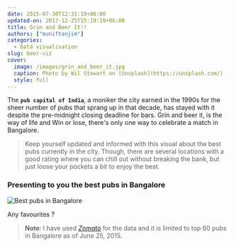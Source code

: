 ```yaml
---
date: 2015-07-30T12:31:19+06:00
updated-on: 2017-12-25T15:19:19+06:00
title: Grin and Beer It!!
authors: ["muniftanjim"]
categories:
  - Data visualisation
slug: beer-viz
cover:
  image: /images/grin_and_beer_it.jpg
  caption: Photo by Wil Stewart on [Unsplash](https://unsplash.com/)
  style: full
---
```


The **`pub capital of India`**, a moniker the city earned in the 1990s for the sheer number of pubs that sprang up in that decade, has stayed with it despite the pre-midnight closing deadline for bars. Grin and beer it, is the way of life and Win or lose, there's only one way to celebrate a match in Bangalore.

>Keep yourself updated and informed with this visual about the best pubs currently in the city. Though, there are several locations with a good rating where you can chill out without breaking the bank, but just loose your pockets a bit to enjoy the best.


### Presenting to you the best pubs in Bangalore
<img src="/images/beer-viz.png" title="Best pubs in Bangalore" />

Any favourites ?

> <strong>Note</strong>: I have used <em><a href="https://www.zomato.com" target="_blank">Zomato</a></em> for the data and it is limited to top 60 pubs in Bangalore as of June 25, 2015.

